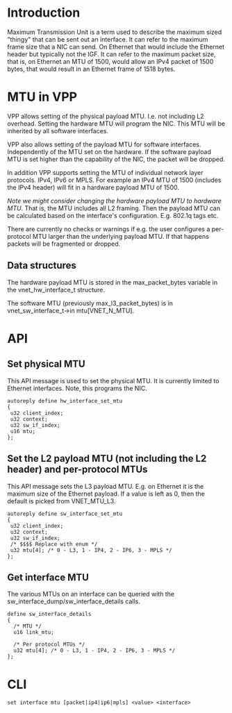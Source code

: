 # Introduction
Maximum Transmission Unit is a term used to describe the maximum sized "thingy" that can be sent out an interface. It can refer to the maximum frame size that a NIC can send. On Ethernet that would include the Ethernet header but typically not the IGF. It can refer to the maximum packet size, that is, on Ethernet an MTU of 1500, would allow an IPv4 packet of 1500 bytes, that would result in an Ethernet frame of 1518 bytes.

# MTU in VPP
VPP allows setting of the physical payload MTU. I.e. not including L2 overhead. Setting the hardware MTU will program the NIC.
This MTU will be inherited by all software interfaces.

VPP also allows setting of the payload MTU for software interfaces. Independently of the MTU set on the hardware. If the software payload MTU is set higher than the capability of the NIC, the packet will be dropped.

In addition VPP supports setting the MTU of individual network layer protocols. IPv4, IPv6 or MPLS. For example an IPv4 MTU of 1500 (includes the IPv4 header) will fit in a hardware payload MTU of 1500.

_Note we might consider changing the hardware payload MTU to hardware MTU_. That is, the MTU includes all L2 framing. Then the payload MTU can be calculated based on the interface's configuration. E.g. 802.1q tags etc.

There are currently no checks or warnings if e.g. the user configures a per-protocol MTU larger than the underlying payload MTU. If that happens packets will be fragmented or dropped.

## Data structures
The hardware payload MTU is stored in the max_packet_bytes variable in the vnet_hw_interface_t structure.

The software MTU (previously max_l3_packet_bytes) is in vnet_sw_interface_t->in mtu[VNET_N_MTU].

# API

## Set physical MTU

This API message is used to set the physical MTU. It is currently limited to Ethernet interfaces. Note, this programs the NIC.

```
autoreply define hw_interface_set_mtu
{
 u32 client_index;
 u32 context;
 u32 sw_if_index;
 u16 mtu;
};
```

## Set the L2 payload MTU (not including the L2 header) and per-protocol MTUs

This API message sets the L3 payload MTU. E.g. on Ethernet it is the maximum size of the Ethernet payload. If a value is left as 0, then the default is picked from VNET_MTU_L3.

```
autoreply define sw_interface_set_mtu
{
 u32 client_index;
 u32 context;
 u32 sw_if_index;
 /* $$$$ Replace with enum */
 u32 mtu[4]; /* 0 - L3, 1 - IP4, 2 - IP6, 3 - MPLS */
};

```

## Get interface MTU

The various MTUs on an interface can be queried with the sw_interface_dump/sw_interface_details calls.

```
define sw_interface_details
{
  /* MTU */
  u16 link_mtu;

  /* Per protocol MTUs */
  u32 mtu[4]; /* 0 - L3, 1 - IP4, 2 - IP6, 3 - MPLS */
};
```

# CLI

```
set interface mtu [packet|ip4|ip6|mpls] <value> <interface>
```
